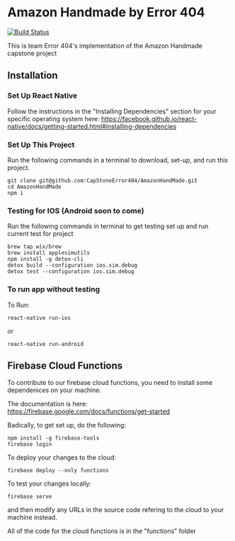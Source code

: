 # Amazon Handmade by Error 404

[![Build Status](https://app.bitrise.io/app/da6882a3406c4076/status.svg?token=_GV7vk-FI6Fj_Lg-gufs0A&branch=dev)](https://app.bitrise.io/app/da6882a3406c4076)

This is team Error 404's implementation of the Amazon Handmade capstone project

## Installation

### Set Up React Native

Follow the instructions in the "Installing Dependencies" section for your specific operating system here:
https://facebook.github.io/react-native/docs/getting-started.html#installing-dependencies

### Set Up This Project

Run the following commands in a terminal to download, set-up, and run this project.

```
git clone git@github.com:CapStoneError404/AmazonHandMade.git
cd AmazonHandMade
npm i
```

### Testing for IOS (Android soon to come)

Run the following commands in terminal to get testing set up and run current test for project

``` 
brew tap wix/brew
brew install applesimutils
npm install -g detox-cli
detox build --configuration ios.sim.debug
detox test --configuration ios.sim.debug
```



### To run app without testing
To Run:
```
react-native run-ios
```

or

```
react-native run-android
```

## Firebase Cloud Functions

To contribute to our firebase cloud functions, you need to install some dependenices on your machine.

The documentation is here: https://firebase.google.com/docs/functions/get-started

Badically, to get set up, do the following:
```
npm install -g firebase-tools
firebase login
```

To deploy your changes to the cloud:
```
firebase deploy --only functions
```

To test your changes locally:
```
firebase serve
```
and then modify any URLs in the source code refering to the cloud to your machine instead.

All of the code for the cloud functions is in the "functions" folder
